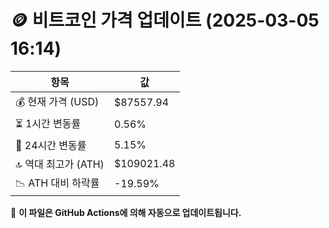 # 🪙 비트코인 가격 업데이트 (2025-03-05 16:14)

| 항목                | 값 |
|--------------------|----------------|
| 💰 현재 가격 (USD) | $87557.94 |
| ⏳ 1시간 변동률    | 0.56% |
| 📆 24시간 변동률   | 5.15% |
| 🔝 역대 최고가 (ATH) | $109021.48 |
| 📉 ATH 대비 하락률 | -19.59% |

🔄 **이 파일은 GitHub Actions에 의해 자동으로 업데이트됩니다.**
